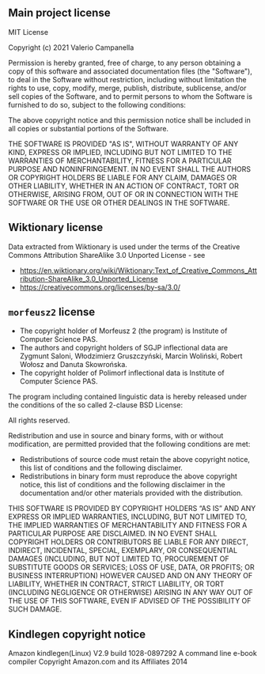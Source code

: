 Main project license
---

MIT License

Copyright (c) 2021 Valerio Campanella

Permission is hereby granted, free of charge, to any person obtaining a copy
of this software and associated documentation files (the "Software"), to deal
in the Software without restriction, including without limitation the rights
to use, copy, modify, merge, publish, distribute, sublicense, and/or sell
copies of the Software, and to permit persons to whom the Software is
furnished to do so, subject to the following conditions:

The above copyright notice and this permission notice shall be included in all
copies or substantial portions of the Software.

THE SOFTWARE IS PROVIDED "AS IS", WITHOUT WARRANTY OF ANY KIND, EXPRESS OR
IMPLIED, INCLUDING BUT NOT LIMITED TO THE WARRANTIES OF MERCHANTABILITY,
FITNESS FOR A PARTICULAR PURPOSE AND NONINFRINGEMENT. IN NO EVENT SHALL THE
AUTHORS OR COPYRIGHT HOLDERS BE LIABLE FOR ANY CLAIM, DAMAGES OR OTHER
LIABILITY, WHETHER IN AN ACTION OF CONTRACT, TORT OR OTHERWISE, ARISING FROM,
OUT OF OR IN CONNECTION WITH THE SOFTWARE OR THE USE OR OTHER DEALINGS IN THE
SOFTWARE.


Wiktionary license
---
Data extracted from Wiktionary is used under the terms of the Creative Commons Attribution ShareAlike 3.0 Unported License - see
* https://en.wiktionary.org/wiki/Wiktionary:Text_of_Creative_Commons_Attribution-ShareAlike_3.0_Unported_License
* https://creativecommons.org/licenses/by-sa/3.0/


`morfeusz2` license
---

* The copyright holder of Morfeusz 2 (the program) is Institute of Computer Science PAS.
* The authors and copyright holders of SGJP inflectional data are Zygmunt Saloni, Włodzimierz Gruszczyński, Marcin Woliński, Robert Wołosz and Danuta Skowrońska.
* The copyright holder of Polimorf inflectional data is Institute of Computer Science PAS.

The program including contained linguistic data is hereby released under the conditions of the so called 2-clause BSD License:

All rights reserved.

Redistribution and use in source and binary forms, with or without modification, are permitted provided that the following conditions are met:

* Redistributions of source code must retain the above copyright notice, this list of conditions and the following disclaimer.
* Redistributions in binary form must reproduce the above copyright notice, this list of conditions and the following disclaimer in the documentation and/or other materials provided with the distribution.

THIS SOFTWARE IS PROVIDED BY COPYRIGHT HOLDERS “AS IS” AND ANY EXPRESS OR IMPLIED WARRANTIES, INCLUDING, BUT NOT LIMITED TO, THE IMPLIED WARRANTIES OF MERCHANTABILITY AND FITNESS FOR A PARTICULAR PURPOSE ARE DISCLAIMED. IN NO EVENT SHALL COPYRIGHT HOLDERS OR CONTRIBUTORS BE LIABLE FOR ANY DIRECT, INDIRECT, INCIDENTAL, SPECIAL, EXEMPLARY, OR CONSEQUENTIAL DAMAGES (INCLUDING, BUT NOT LIMITED TO, PROCUREMENT OF SUBSTITUTE GOODS OR SERVICES; LOSS OF USE, DATA, OR PROFITS; OR BUSINESS INTERRUPTION) HOWEVER CAUSED AND ON ANY THEORY OF LIABILITY, WHETHER IN CONTRACT, STRICT LIABILITY, OR TORT (INCLUDING NEGLIGENCE OR OTHERWISE) ARISING IN ANY WAY OUT OF THE USE OF THIS SOFTWARE, EVEN IF ADVISED OF THE POSSIBILITY OF SUCH DAMAGE.

Kindlegen copyright notice
---
Amazon kindlegen(Linux) V2.9 build 1028-0897292
A command line e-book compiler
Copyright Amazon.com and its Affiliates 2014

